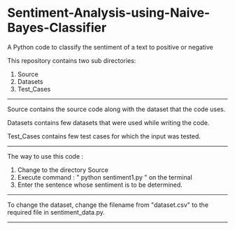 # Sentiment-Analysis-using-Naive-Bayes-Classifier
A Python code to classify the sentiment of a text to positive or negative

This repository contains two sub directories:
1. Source
2. Datasets
3. Test_Cases

***********************************************************************************

Source contains the source code along with the dataset that the code uses.

Datasets contains few datasets that were used while writing the code.

Test_Cases contains few test cases for which the input was tested.


************************************************************************************

The way to use this code :

1. Change to the directory Source
2. Execute command : " python sentiment1.py " on the terminal
3. Enter the sentence whose sentiment is to be determined.

************************************************************************************

To change the dataset, change the filename from "dataset.csv" to the required file in sentiment_data.py.

*************************************************************************************

